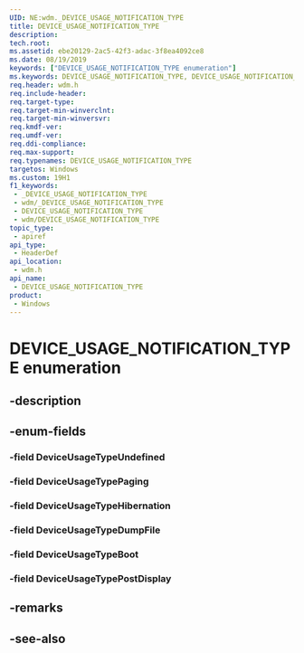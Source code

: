 ```yaml
---
UID: NE:wdm._DEVICE_USAGE_NOTIFICATION_TYPE
title: DEVICE_USAGE_NOTIFICATION_TYPE
description: 
tech.root: 
ms.assetid: ebe20129-2ac5-42f3-adac-3f8ea4092ce8
ms.date: 08/19/2019
keywords: ["DEVICE_USAGE_NOTIFICATION_TYPE enumeration"]
ms.keywords: DEVICE_USAGE_NOTIFICATION_TYPE, DEVICE_USAGE_NOTIFICATION_TYPE,
req.header: wdm.h
req.include-header: 
req.target-type: 
req.target-min-winverclnt: 
req.target-min-winversvr: 
req.kmdf-ver: 
req.umdf-ver: 
req.ddi-compliance: 
req.max-support: 
req.typenames: DEVICE_USAGE_NOTIFICATION_TYPE
targetos: Windows
ms.custom: 19H1
f1_keywords:
 - _DEVICE_USAGE_NOTIFICATION_TYPE
 - wdm/_DEVICE_USAGE_NOTIFICATION_TYPE
 - DEVICE_USAGE_NOTIFICATION_TYPE
 - wdm/DEVICE_USAGE_NOTIFICATION_TYPE
topic_type:
 - apiref
api_type:
 - HeaderDef
api_location:
 - wdm.h
api_name:
 - DEVICE_USAGE_NOTIFICATION_TYPE
product:
 - Windows
---
```


# DEVICE_USAGE_NOTIFICATION_TYPE enumeration


## -description

## -enum-fields

### -field DeviceUsageTypeUndefined 

### -field DeviceUsageTypePaging 

### -field DeviceUsageTypeHibernation 

### -field DeviceUsageTypeDumpFile 

### -field DeviceUsageTypeBoot 

### -field DeviceUsageTypePostDisplay 

## -remarks

## -see-also

